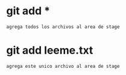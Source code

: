 #   git add *               
    agrega todos los archivos al area de stage

#   git add leeme.txt       
    agrega este unico archivo al area de stage 